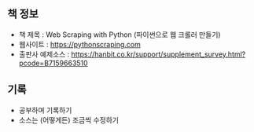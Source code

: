 ## 책 정보
- 책 제목 : Web Scraping with Python (파이썬으로 웹 크롤러 만들기)
- 웹사이트 : https://pythonscraping.com
- 출판사 예제소스 : https://hanbit.co.kr/support/supplement_survey.html?pcode=B7159663510

## 기록
- 공부하며 기록하기
- 소스는 (어떻게든) 조금씩 수정하기
